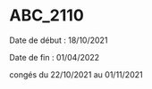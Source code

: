 # ABC_2110

Date de début : 18/10/2021

Date de fin : 01/04/2022

congés du 22/10/2021 au 01/11/2021